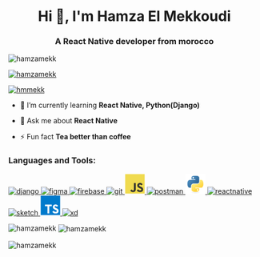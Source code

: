 <h1 align="center">Hi 👋, I'm Hamza El Mekkoudi</h1>
<h3 align="center">A React Native developer from morocco</h3>

<p align="left"> <img src="https://komarev.com/ghpvc/?username=hamzamekk&label=Profile%20views&color=0e75b6&style=flat" alt="hamzamekk" /> </p>

<p align="left"> <a href="https://github.com/ryo-ma/github-profile-trophy"><img src="https://github-profile-trophy.vercel.app/?username=hamzamekk" alt="hamzamekk" /></a> </p>

<p align="left"> <a href="https://twitter.com/hmmekk" target="blank"><img src="https://img.shields.io/twitter/follow/hmmekk?logo=twitter&style=for-the-badge" alt="hmmekk" /></a> </p>

- 🌱 I’m currently learning **React Native, Python(Django)**

<!-- - 👨‍💻 All of my projects are available at [https://www.hamzamekk.com](https://www.hamzamekk.dev) -->

- 💬 Ask me about **React Native**

<!-- - 📫 How to reach me **hamza.mekkoudi@gmail.com** -->

- ⚡ Fun fact **Tea better than coffee**

<!-- <h3 align="left">Connect with me:</h3> -->
<!-- <p align="left">
<a href="https://twitter.com/hmmekk" target="blank"><img align="center" src="https://raw.githubusercontent.com/rahuldkjain/github-profile-readme-generator/master/src/images/icons/Social/twitter.svg" alt="hmmekk" height="30" width="40" /></a>
<a href="https://linkedin.com/in/hamza-el-mekkoudi-93326214b" target="blank"><img align="center" src="https://raw.githubusercontent.com/rahuldkjain/github-profile-readme-generator/master/src/images/icons/Social/linked-in-alt.svg" alt="hamza-el-mekkoudi-93326214b" height="30" width="40" /></a>
<a href="https://instagram.com/mekk_hamza" target="blank"><img align="center" src="https://raw.githubusercontent.com/rahuldkjain/github-profile-readme-generator/master/src/images/icons/Social/instagram.svg" alt="mekk_hamza" height="30" width="40" /></a>
</p> -->

<h3 align="left">Languages and Tools:</h3>
<p align="left"> <a href="https://www.djangoproject.com/" target="_blank" rel="noreferrer"> <img src="https://cdn.worldvectorlogo.com/logos/django.svg" alt="django" width="40" height="40"/> </a> <a href="https://www.figma.com/" target="_blank" rel="noreferrer"> <img src="https://www.vectorlogo.zone/logos/figma/figma-icon.svg" alt="figma" width="40" height="40"/> </a> <a href="https://firebase.google.com/" target="_blank" rel="noreferrer"> <img src="https://www.vectorlogo.zone/logos/firebase/firebase-icon.svg" alt="firebase" width="40" height="40"/> </a> <a href="https://git-scm.com/" target="_blank" rel="noreferrer"> <img src="https://www.vectorlogo.zone/logos/git-scm/git-scm-icon.svg" alt="git" width="40" height="40"/> </a> <a href="https://developer.mozilla.org/en-US/docs/Web/JavaScript" target="_blank" rel="noreferrer"> <img src="https://raw.githubusercontent.com/devicons/devicon/master/icons/javascript/javascript-original.svg" alt="javascript" width="40" height="40"/> </a> <a href="https://postman.com" target="_blank" rel="noreferrer"> <img src="https://www.vectorlogo.zone/logos/getpostman/getpostman-icon.svg" alt="postman" width="40" height="40"/> </a> <a href="https://www.python.org" target="_blank" rel="noreferrer"> <img src="https://raw.githubusercontent.com/devicons/devicon/master/icons/python/python-original.svg" alt="python" width="40" height="40"/> </a> <a href="https://reactnative.dev/" target="_blank" rel="noreferrer"> <img src="https://reactnative.dev/img/header_logo.svg" alt="reactnative" width="40" height="40"/> </a> <a href="https://www.sketch.com/" target="_blank" rel="noreferrer"> <img src="https://www.vectorlogo.zone/logos/sketchapp/sketchapp-icon.svg" alt="sketch" width="40" height="40"/> </a> <a href="https://www.typescriptlang.org/" target="_blank" rel="noreferrer"> <img src="https://raw.githubusercontent.com/devicons/devicon/master/icons/typescript/typescript-original.svg" alt="typescript" width="40" height="40"/> </a> <a href="https://www.adobe.com/products/xd.html" target="_blank" rel="noreferrer"> <img src="https://cdn.worldvectorlogo.com/logos/adobe-xd.svg" alt="xd" width="40" height="40"/> </a> </p>

<p><img align="left" src="https://github-readme-stats.vercel.app/api/top-langs?username=hamzamekk&show_icons=true&locale=en&layout=compact" alt="hamzamekk" /></p>

<p>&nbsp;<img align="center" src="https://github-readme-stats.vercel.app/api?username=hamzamekk&show_icons=true&locale=en" alt="hamzamekk" /></p>

<p><img align="center" src="https://github-readme-streak-stats.herokuapp.com/?user=hamzamekk&" alt="hamzamekk" /></p>
